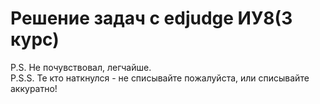 # Решение задач с edjudge ИУ8(3 курс)

P.S. Не почувствовал, легчайше.  
P.S.S. Те кто наткнулся - не списывайте пожалуйста, или списывайте аккуратно!
